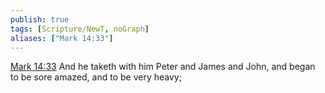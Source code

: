 ```yaml
---
publish: true
tags: [Scripture/NewT, noGraph]
aliases: ["Mark 14:33"]
---
```

[Mark 14:33](https://churchofjesuschrist.org/study/scriptures/nt/mark/14?lang=eng&id=p33#p33) And he taketh with him Peter and James and John, and began to be sore amazed, and to be very heavy;
